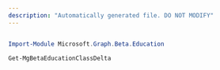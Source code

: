 ```yaml
---
description: "Automatically generated file. DO NOT MODIFY"
---
```


```powershell

Import-Module Microsoft.Graph.Beta.Education

Get-MgBetaEducationClassDelta

```